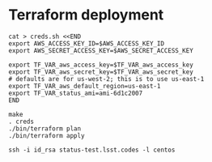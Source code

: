 Terraform deployment
===

    cat > creds.sh <<END
    export AWS_ACCESS_KEY_ID=$AWS_ACCESS_KEY_ID
    export AWS_SECRET_ACCESS_KEY=$AWS_SECRET_ACCESS_KEY

    export TF_VAR_aws_access_key=$TF_VAR_aws_access_key
    export TF_VAR_aws_secret_key=$TF_VAR_aws_secret_key
    # defaults are for us-west-2; this is to use us-east-1
    export TF_VAR_aws_default_region=us-east-1
    export TF_VAR_status_ami=ami-6d1c2007
    END

    make
    . creds
    ./bin/terraform plan
    ./bin/terraform apply

    ssh -i id_rsa status-test.lsst.codes -l centos
